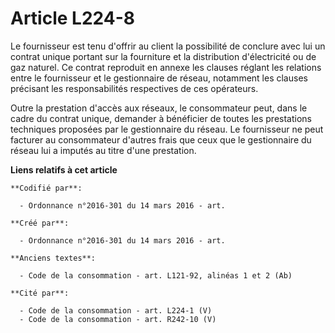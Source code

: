 # Article L224-8

Le fournisseur est tenu d'offrir au client la possibilité de conclure avec lui un contrat unique portant sur la fourniture et
la distribution d'électricité ou de gaz naturel. Ce contrat reproduit en annexe les clauses réglant les relations entre le
fournisseur et le gestionnaire de réseau, notamment les clauses précisant les responsabilités respectives de ces opérateurs.

Outre la prestation d'accès aux réseaux, le consommateur peut, dans le cadre du contrat unique, demander à bénéficier de
toutes les prestations techniques proposées par le gestionnaire du réseau. Le fournisseur ne peut facturer au consommateur
d'autres frais que ceux que le gestionnaire du réseau lui a imputés au titre d'une prestation.

**Liens relatifs à cet article**

	**Codifié par**:

	  - Ordonnance n°2016-301 du 14 mars 2016 - art.

	**Créé par**:

	  - Ordonnance n°2016-301 du 14 mars 2016 - art.

	**Anciens textes**:

	  - Code de la consommation - art. L121-92, alinéas 1 et 2 (Ab)

	**Cité par**:

	  - Code de la consommation - art. L224-1 (V)
	  - Code de la consommation - art. R242-10 (V)
